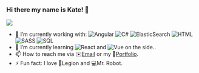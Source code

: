 ### Hi there my name is Kate! 👋

<!--
**ksoliven/ksoliven** is a ✨ _special_ ✨ repository because its `README.md` (this file) appears on your GitHub profile. -->
  <img src="https://i.ibb.co/HgzKSDN/banner2.png">
  
- 🔭 I’m currently working with: 
   ![Angular](https://img.shields.io/badge/Angular-AngularJS%2FTypescript-red)
   ![C#](https://img.shields.io/badge/C%23-.NET-blue)
   ![ElasticSearch](https://img.shields.io/badge/ElasticSearch-Kibana-yellowgreen)
   ![HTML](https://img.shields.io/badge/HTML-Tag-yellow)
   ![SASS](https://img.shields.io/badge/SASS-Syntatically%20Awesome%20Style%20Sheets-green)
   ![SQL](https://img.shields.io/badge/SQL-Database-lightgrey)  
- 🌱 I’m currently learning ![React](https://img.shields.io/badge/React-Redux-blueviolet) and ![Vue](https://img.shields.io/badge/Vue-Vue.js-9cf) on the side..
- 📫 How to reach me via 
:envelope:<a href="mailto:kate.c.soliven@gmail.com">Email</a> or my 
:briefcase:<a href="https://www.katedevdc.com">Portfolio</a>.
- ⚡ Fun fact:
 I love :crystal_ball:Legion and 
:computer:Mr. Robot.
